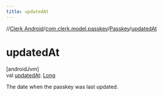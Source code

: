 ```yaml
---
title: updatedAt
---
```

//[Clerk Android](../../../index.html)/[com.clerk.model.passkey](../index.html)/[Passkey](index.html)/[updatedAt](updated-at.html)



# updatedAt



[androidJvm]\
val [updatedAt](updated-at.html): [Long](https://kotlinlang.org/api/latest/jvm/stdlib/kotlin-stdlib/kotlin/-long/index.html)



The date when the passkey was last updated.




